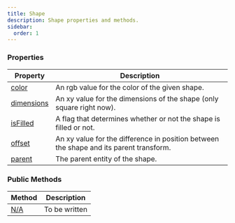```yaml
---
title: Shape
description: Shape properties and methods.
sidebar:
  order: 1
---
```


### Properties

| Property | Description                    |
|-------------------------------------------------------------------------------|---------------------------------------------------------------------------|
| [color](/JulGame.jl/reference/shape/properties/color/)           | An rgb value for the color of the given shape. |
| [dimensions](/JulGame.jl/reference/shape/properties/dimensions/)           | An xy value for the dimensions of the shape (only square right now). |
| [isFilled](/JulGame.jl/reference/shape/properties/isFilled/)           | A flag that determines whether or not the shape is filled or not. |
| [offset](/JulGame.jl/reference/shape/properties/offset/)           | An xy value for the difference in position between the shape and its parent transform. |
| [parent](/JulGame.jl/reference/shape/properties/parent/)           | The parent entity of the shape. |


### Public Methods

| Method | Description |
|-----------------------------------------------------------------------|---------------|
| [N/A]() | To be written |